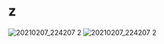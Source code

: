 # z

![20210207_224207 2](https://user-images.githubusercontent.com/80734798/160963932-f97341de-8482-4d05-8d59-7da3e3dde05e.jpg)
![20210207_224207 2](https://user-images.githubusercontent.com/80734798/160964196-76775f5a-c06b-4920-909c-0abafb4e696d.jpg)
